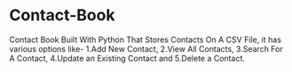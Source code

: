 # Contact-Book
Contact Book Built With Python That Stores Contacts On A CSV File, it has various options like- 1.Add New Contact, 2.View All Contacts, 3.Search For A Contact, 4.Update an Existing Contact and 5.Delete a Contact.
